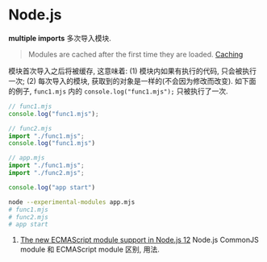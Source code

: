 # Node.js

**multiple imports** 多次导入模块.

> Modules are cached after the first time they are loaded. [Caching](https://nodejs.org/docs/latest/api/modules.html#modules_caching)

模块首次导入之后将被缓存, 这意味着: (1) 模块内如果有执行的代码, 只会被执行一次; (2) 每次导入的模块, 获取到的对象是一样的(不会因为修改而改变). 如下面的例子, `func1.mjs` 内的 `console.log("func1.mjs");` 只被执行了一次.

```javascript
// func1.mjs
console.log("func1.mjs");

// func2.mjs
import "./func1.mjs";
console.log("func1.mjs")

// app.mjs
import "./func1.mjs";
import "./func2.mjs";

console.log("app start")
```

```bash
node --experimental-modules app.mjs
# func1.mjs
# func2.mjs
# app start
```

1. [The new ECMAScript module support in Node.js 12](http://2ality.com/2019/04/nodejs-esm-impl.html) Node.js CommonJS module 和 ECMAScript module 区别, 用法.
